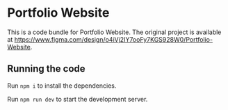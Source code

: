 
  # Portfolio Website

  This is a code bundle for Portfolio Website. The original project is available at https://www.figma.com/design/o4iVj2IY7ooFy7KGS928W0/Portfolio-Website.

  ## Running the code

  Run `npm i` to install the dependencies.

  Run `npm run dev` to start the development server.
  